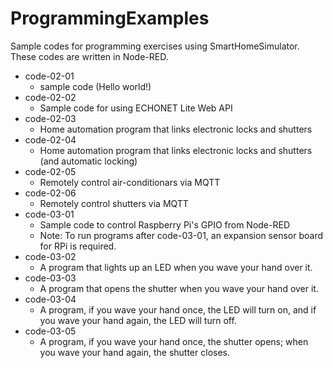 # ProgrammingExamples

Sample codes for programming exercises using SmartHomeSimulator. These codes are written in Node-RED.

- code-02-01
  - sample code (Hello world!)
- code-02-02
  - Sample code for using ECHONET Lite Web API
- code-02-03
  - Home automation program that links electronic locks and shutters
- code-02-04
  - Home automation program that links electronic locks and shutters (and automatic locking)
- code-02-05
  - Remotely control air-conditionars via MQTT
- code-02-06
  - Remotely control shutters via MQTT
- code-03-01
  - Sample code to control Raspberry Pi's GPIO from Node-RED
  - Note: To run programs after code-03-01, an expansion sensor board for RPi is required.
- code-03-02
  - A program that lights up an LED when you wave your hand over it.
- code-03-03
  - A program that opens the shutter when you wave your hand over it.
- code-03-04
  - A program, if you wave your hand once, the LED will turn on, and if you wave your hand again, the LED will turn off.
- code-03-05
  - A program, if you wave your hand once, the shutter opens; when you wave your hand again, the shutter closes.
